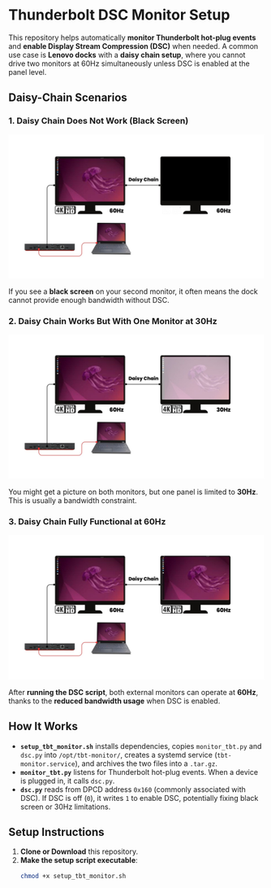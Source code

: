 # Thunderbolt DSC Monitor Setup

This repository helps automatically **monitor Thunderbolt hot-plug events** and **enable Display Stream Compression (DSC)** when needed. A common use case is **Lenovo docks** with a **daisy chain setup**, where you cannot drive two monitors at 60Hz simultaneously unless DSC is enabled at the panel level.

## Daisy-Chain Scenarios

### 1. Daisy Chain Does Not Work (Black Screen)
![Black Screen](docs/black-screen.jpg)

If you see a **black screen** on your second monitor, it often means the dock cannot provide enough bandwidth without DSC.

### 2. Daisy Chain Works But With One Monitor at 30Hz
![30Hz Limit](docs/30hz.jpg)

You might get a picture on both monitors, but one panel is limited to **30Hz**. This is usually a bandwidth constraint.

### 3. Daisy Chain Fully Functional at 60Hz
![Both Monitors at 60Hz](docs/60hz.jpg)

After **running the DSC script**, both external monitors can operate at **60Hz**, thanks to the **reduced bandwidth usage** when DSC is enabled.

## How It Works

- **`setup_tbt_monitor.sh`** installs dependencies, copies `monitor_tbt.py` and `dsc.py` into `/opt/tbt-monitor/`, creates a systemd service (`tbt-monitor.service`), and archives the two files into a `.tar.gz`.
- **`monitor_tbt.py`** listens for Thunderbolt hot-plug events. When a device is plugged in, it calls `dsc.py`.
- **`dsc.py`** reads from DPCD address `0x160` (commonly associated with DSC). If DSC is off (`0`), it writes `1` to enable DSC, potentially fixing black screen or 30Hz limitations.

## Setup Instructions

1. **Clone or Download** this repository.
2. **Make the setup script executable**:
   ```bash
   chmod +x setup_tbt_monitor.sh
